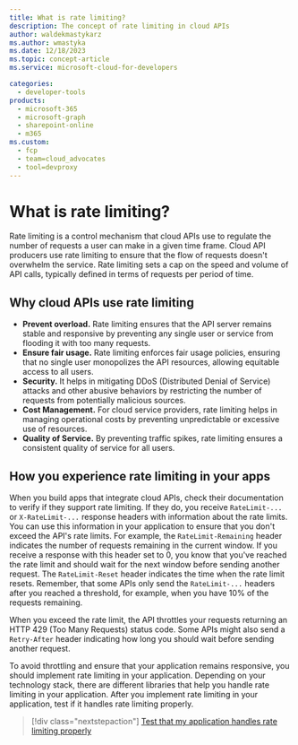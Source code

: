 ```yaml
---
title: What is rate limiting?
description: The concept of rate limiting in cloud APIs
author: waldekmastykarz
ms.author: wmastyka
ms.date: 12/18/2023
ms.topic: concept-article
ms.service: microsoft-cloud-for-developers

categories:
  - developer-tools
products:
  - microsoft-365
  - microsoft-graph
  - sharepoint-online
  - m365
ms.custom:
  - fcp
  - team=cloud_advocates
  - tool=devproxy
---
```


# What is rate limiting?

Rate limiting is a control mechanism that cloud APIs use to regulate the number of requests a user can make in a given time frame. Cloud API producers use rate limiting to ensure that the flow of requests doesn't overwhelm the service. Rate limiting sets a cap on the speed and volume of API calls, typically defined in terms of requests per period of time.

## Why cloud APIs use rate limiting

- **Prevent overload.** Rate limiting ensures that the API server remains stable and responsive by preventing any single user or service from flooding it with too many requests.
- **Ensure fair usage.** Rate limiting enforces fair usage policies, ensuring that no single user monopolizes the API resources, allowing equitable access to all users.
- **Security.** It helps in mitigating DDoS (Distributed Denial of Service) attacks and other abusive behaviors by restricting the number of requests from potentially malicious sources.
- **Cost Management.** For cloud service providers, rate limiting helps in managing operational costs by preventing unpredictable or excessive use of resources.
- **Quality of Service.** By preventing traffic spikes, rate limiting ensures a consistent quality of service for all users.

## How you experience rate limiting in your apps

When you build apps that integrate cloud APIs, check their documentation to verify if they support rate limiting. If they do, you receive `RateLimit-...` or `X-RateLimit-...` response headers with information about the rate limits. You can use this information in your application to ensure that you don't exceed the API's rate limits. For example, the `RateLimit-Remaining` header indicates the number of requests remaining in the current window. If you receive a response with this header set to 0, you know that you've reached the rate limit and should wait for the next window before sending another request. The `RateLimit-Reset` header indicates the time when the rate limit resets. Remember, that some APIs only send the `RateLimit-...` headers after you reached a threshold, for example, when you have 10% of the requests remaining.

When you exceed the rate limit, the API throttles your requests returning an HTTP 429 (Too Many Requests) status code. Some APIs might also send a `Retry-After` header indicating how long you should wait before sending another request.

To avoid throttling and ensure that your application remains responsive, you should implement rate limiting in your application. Depending on your technology stack, there are different libraries that help you handle rate limiting in your application. After you implement rate limiting in your application, test if it handles rate limiting properly.

> [!div class="nextstepaction"]
> [Test that my application handles rate limiting properly](../how-to/simulate-rate-limit-api-responses.md)
